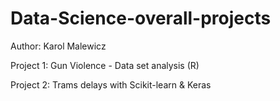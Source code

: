 # Data-Science-overall-projects
Author: Karol Malewicz

Project 1: Gun Violence - Data set analysis (R)


Project 2: Trams delays with Scikit-learn & Keras
